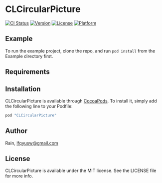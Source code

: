 # CLCircularPicture

[![CI Status](http://img.shields.io/travis/Rain/CLCircularPicture.svg?style=flat)](https://travis-ci.org/Rain/CLCircularPicture)
[![Version](https://img.shields.io/cocoapods/v/CLCircularPicture.svg?style=flat)](http://cocoapods.org/pods/CLCircularPicture)
[![License](https://img.shields.io/cocoapods/l/CLCircularPicture.svg?style=flat)](http://cocoapods.org/pods/CLCircularPicture)
[![Platform](https://img.shields.io/cocoapods/p/CLCircularPicture.svg?style=flat)](http://cocoapods.org/pods/CLCircularPicture)

## Example

To run the example project, clone the repo, and run `pod install` from the Example directory first.

## Requirements

## Installation

CLCircularPicture is available through [CocoaPods](http://cocoapods.org). To install
it, simply add the following line to your Podfile:

```ruby
pod "CLCircularPicture"
```

## Author

Rain, lfqyusw@gmail.com

## License

CLCircularPicture is available under the MIT license. See the LICENSE file for more info.
